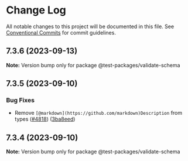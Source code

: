 # Change Log

All notable changes to this project will be documented in this file.
See [Conventional Commits](https://conventionalcommits.org) for commit guidelines.

## 7.3.6 (2023-09-13)

**Note:** Version bump only for package @test-packages/validate-schema

## 7.3.5 (2023-09-10)

### Bug Fixes

* Remove `[@markdown](https://github.com/markdown)Description` from types ([#4818](https://github.com/streetsidesoftware/cspell/issues/4818)) ([3ba8eed](https://github.com/streetsidesoftware/cspell/commit/3ba8eed8588aafa3dcb401acb96e4fdc82811d24))

## 7.3.4 (2023-09-10)

**Note:** Version bump only for package @test-packages/validate-schema
